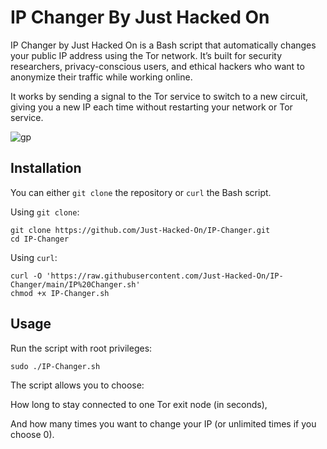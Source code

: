 # IP Changer By Just Hacked On

IP Changer by Just Hacked On is a Bash script that automatically changes your public IP address using the Tor network. It’s built for security researchers, privacy-conscious users, and ethical hackers who want to anonymize their traffic while working online.

It works by sending a signal to the Tor service to switch to a new circuit, giving you a new IP each time without restarting your network or Tor service.

![gp](https://ibb.co/PGkLXbtC)

## Installation

You can either `git clone` the repository or `curl` the Bash script.

Using `git clone`:

```shell
git clone https://github.com/Just-Hacked-On/IP-Changer.git
cd IP-Changer
```

Using `curl`:

```shell
curl -O 'https://raw.githubusercontent.com/Just-Hacked-On/IP-Changer/main/IP%20Changer.sh'
chmod +x IP-Changer.sh
```

## Usage

Run the script with root privileges:

```shell
sudo ./IP-Changer.sh
```

The script allows you to choose:

How long to stay connected to one Tor exit node (in seconds),

And how many times you want to change your IP (or unlimited times if you choose 0).
